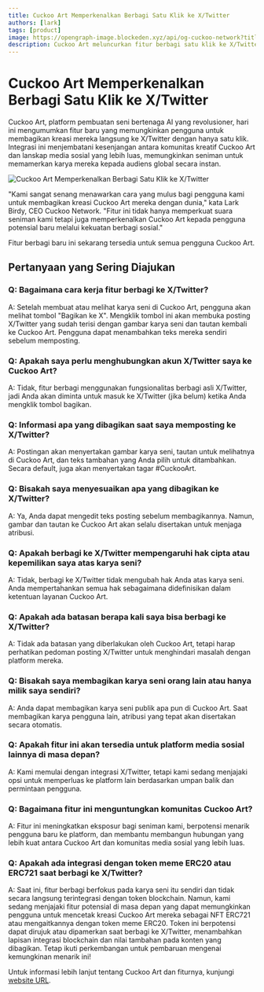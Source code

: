 ```yaml
---
title: Cuckoo Art Memperkenalkan Berbagi Satu Klik ke X/Twitter
authors: [lark]
tags: [product]
image: https://opengraph-image.blockeden.xyz/api/og-cuckoo-network?title=Cuckoo%20Art%20Memperkenalkan%20Berbagi%20Satu%20Klik%20ke%20X/Twitter
description: Cuckoo Art meluncurkan fitur berbagi satu klik ke X/Twitter, memungkinkan seniman memamerkan karya seni yang dihasilkan AI secara global. Fitur ini menjembatani kreativitas dan media sosial, memperluas jangkauan dan keterlibatan komunitas.
---
```


# Cuckoo Art Memperkenalkan Berbagi Satu Klik ke X/Twitter

Cuckoo Art, platform pembuatan seni bertenaga AI yang revolusioner, hari ini mengumumkan fitur baru yang memungkinkan pengguna untuk membagikan kreasi mereka langsung ke X/Twitter dengan hanya satu klik. Integrasi ini menjembatani kesenjangan antara komunitas kreatif Cuckoo Art dan lanskap media sosial yang lebih luas, memungkinkan seniman untuk memamerkan karya mereka kepada audiens global secara instan.

![Cuckoo Art Memperkenalkan Berbagi Satu Klik ke X/Twitter](https://cuckoo-network.b-cdn.net/cuckoo-art-x-twitter-sharing.webp "Cuckoo Art Memperkenalkan Berbagi Satu Klik ke X/Twitter")

"Kami sangat senang menawarkan cara yang mulus bagi pengguna kami untuk membagikan kreasi Cuckoo Art mereka dengan dunia," kata Lark Birdy, CEO Cuckoo Network. "Fitur ini tidak hanya memperkuat suara seniman kami tetapi juga memperkenalkan Cuckoo Art kepada pengguna potensial baru melalui kekuatan berbagi sosial."

Fitur berbagi baru ini sekarang tersedia untuk semua pengguna Cuckoo Art.

## Pertanyaan yang Sering Diajukan

### Q: Bagaimana cara kerja fitur berbagi ke X/Twitter?

A: Setelah membuat atau melihat karya seni di Cuckoo Art, pengguna akan melihat tombol "Bagikan ke X". Mengklik tombol ini akan membuka posting X/Twitter yang sudah terisi dengan gambar karya seni dan tautan kembali ke Cuckoo Art. Pengguna dapat menambahkan teks mereka sendiri sebelum memposting.

### Q: Apakah saya perlu menghubungkan akun X/Twitter saya ke Cuckoo Art?

A: Tidak, fitur berbagi menggunakan fungsionalitas berbagi asli X/Twitter, jadi Anda akan diminta untuk masuk ke X/Twitter (jika belum) ketika Anda mengklik tombol bagikan.

### Q: Informasi apa yang dibagikan saat saya memposting ke X/Twitter?

A: Postingan akan menyertakan gambar karya seni, tautan untuk melihatnya di Cuckoo Art, dan teks tambahan yang Anda pilih untuk ditambahkan. Secara default, juga akan menyertakan tagar #CuckooArt.

### Q: Bisakah saya menyesuaikan apa yang dibagikan ke X/Twitter?

A: Ya, Anda dapat mengedit teks posting sebelum membagikannya. Namun, gambar dan tautan ke Cuckoo Art akan selalu disertakan untuk menjaga atribusi.

### Q: Apakah berbagi ke X/Twitter mempengaruhi hak cipta atau kepemilikan saya atas karya seni?

A: Tidak, berbagi ke X/Twitter tidak mengubah hak Anda atas karya seni. Anda mempertahankan semua hak sebagaimana didefinisikan dalam ketentuan layanan Cuckoo Art.

### Q: Apakah ada batasan berapa kali saya bisa berbagi ke X/Twitter?

A: Tidak ada batasan yang diberlakukan oleh Cuckoo Art, tetapi harap perhatikan pedoman posting X/Twitter untuk menghindari masalah dengan platform mereka.

### Q: Bisakah saya membagikan karya seni orang lain atau hanya milik saya sendiri?

A: Anda dapat membagikan karya seni publik apa pun di Cuckoo Art. Saat membagikan karya pengguna lain, atribusi yang tepat akan disertakan secara otomatis.

### Q: Apakah fitur ini akan tersedia untuk platform media sosial lainnya di masa depan?

A: Kami memulai dengan integrasi X/Twitter, tetapi kami sedang menjajaki opsi untuk memperluas ke platform lain berdasarkan umpan balik dan permintaan pengguna.

### Q: Bagaimana fitur ini menguntungkan komunitas Cuckoo Art?

A: Fitur ini meningkatkan eksposur bagi seniman kami, berpotensi menarik pengguna baru ke platform, dan membantu membangun hubungan yang lebih kuat antara Cuckoo Art dan komunitas media sosial yang lebih luas.

### Q: Apakah ada integrasi dengan token meme ERC20 atau ERC721 saat berbagi ke X/Twitter?

A: Saat ini, fitur berbagi berfokus pada karya seni itu sendiri dan tidak secara langsung terintegrasi dengan token blockchain. Namun, kami sedang menjajaki fitur potensial di masa depan yang dapat memungkinkan pengguna untuk mencetak kreasi Cuckoo Art mereka sebagai NFT ERC721 atau mengaitkannya dengan token meme ERC20. Token ini berpotensi dapat dirujuk atau dipamerkan saat berbagi ke X/Twitter, menambahkan lapisan integrasi blockchain dan nilai tambahan pada konten yang dibagikan. Tetap ikuti perkembangan untuk pembaruan mengenai kemungkinan menarik ini!

Untuk informasi lebih lanjut tentang Cuckoo Art dan fiturnya, kunjungi [website URL](https://cuckoo.network/portal/art).
